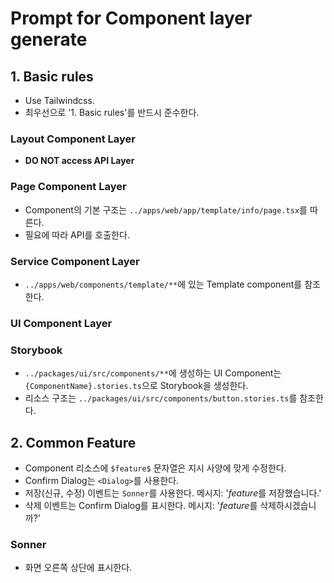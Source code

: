 # Prompt for Component layer generate

## 1. Basic rules

- Use Tailwindcss.
- 최우선으로 '1. Basic rules'를 반드시 준수한다.

### Layout Component Layer

- **DO NOT access API Layer**

### Page Component Layer

- Component의 기본 구조는 `../apps/web/app/template/info/page.tsx`를 따른다.
- 필요에 따라 API를 호출한다.

### Service Component Layer

- `../apps/web/components/template/**`에 있는 Template component를 참조한다.

### UI Component Layer

### Storybook

- `../packages/ui/src/components/**`에 생성하는 UI Component는 `{ComponentName}.stories.ts`으로 Storybook을 생성한다.
- 리소스 구조는 `../packages/ui/src/components/button.stories.ts`를 참조한다.

## 2. Common Feature

- Component 리소스에 `$feature$` 문자열은 지시 사양에 맞게 수정한다.
- Confirm Dialog는 `<Dialog>`를 사용한다.
- 저장(신규, 수정) 이벤트는 `Sonner`를 사용한다. 메시지: '$feature$를 저장했습니다.'
- 삭제 이벤트는 Confirm Dialog를 표시한다. 메시지: '$feature$를 삭제하시겠습니까?'

### Sonner

- 화면 오른쪽 상단에 표시한다.
